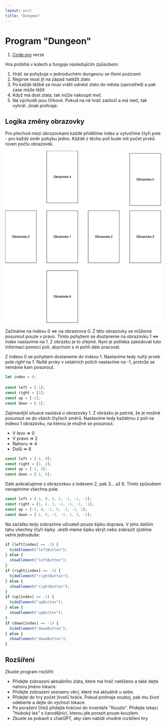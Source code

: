 ```yaml
---
layout: post
title: "Dungeon"
---
```


# Program "Dungeon"

1. [Code.org](https://studio.code.org/projects/applab/vIsbWwNQW8jfWnvNfDna67jgp1qItTw7JRT4A5yCft8) verze

Hra probíhá v kolech a funguje následujícím způsobem:

1. Hráč se pohybuje v jednoduchém dungeonu se třemi pozicemi
2. Nejprve musí jít na západ natěžit zlato
3. Po každé těžbě se musí vrátit odnést zlato do města (uprostřed) a pak zase může těžit
4. Když má dost zlata, tak může nakoupit meč
5. Na východě jsou Orkové. Pokud na ně hráč zaútočí a má meč, tak vyhrál. Jinak prohraje.

## Logika změny obrazovky

Pro přechod mezi obrazovkami každé přidělíme index a vytvoříme čtyři pole - pro každý směr pohybu jedno. Káždé z těcho polí bude mít počet prvků roven počtu obrazovek.

![Diagram_obrazovek_dungeon](images/dungeon_diagram.png)

Začínáme na indexu 0 <=> na obrazovce 0. Z této obrazovky se můžeme posunout pouze v pravo. Tímto pohybem se dostaneme na obrazovku 1 <=> index nastavíme na 1. Z obrázku je to zřejmé. Nyní je potřeba zakódovat tuto informaci pomocí polí, abychom s ní pohli dále pracovat.

Z indexu 0 se pohybem dostaneme do indexu 1. Nastavíme tedy nultý prvek pole _right_ na 1. Nulté prvky v ostatních polích nastavíme na -1, protože se nemáme kam posunout.

```js
let index = 0;

const left = [-1];
const right = [1];
const up = [-1];
const down = [-1];
```

Zajímavější situace nastává u obrazovky 1. Z obrázku je patrné, že je možné posunout se do všech čtyřech směrů. Nastavíme tedy každému z polí na indexu 1 obrazovku, na kterou je možné se posunout.

- V levo => 0
- V pravo => 2
- Nahoru => 4
- Dolů => 6

```js
const left = [-1, 0];
const right = [1, 2];
const up = [-1, 4];
const down = [-1, 6];
```

Dále pokračujeme s obrazovkou s indexem 2, pak 3... až 6. Tímto způsobem nenaplníme všechna pole.

```js
const left = [-1, 0, 1, 2, -1, -1, -1];
const right = [1, 2, 3, -1, -1, -1, -1];
const up = [-1, 4, -1, 5, -1, -1, 1];
const down = [-1, 6, -1, -1, 1, 3, -1];
```

Na začátku tedy zobrazíme uživateli pouze šipku doprava. V jeho dalším tahu všechny čtyři šipky. Jestli máme šipku skrýt nebo zobrazit zjistíme velmi jednoduše:

```js
if (left[index] == -1) {
  hideElement("leftButton");
} else {
  showElement("leftButton");
}
if (right[index] == -1) {
  hideElement("rightButton");
} else {
  showElement("rightButton");
}
if (up[index] == -1) {
  hideElement("upButton");
} else {
  showElement("upButton");
}
if (down[index] == -1) {
  hideElement("downButton");
} else {
  showElement("downButton");
}
```

## Rozšíření

Zkuste program rozšířit:

- Přidejte zobrazení aktuálního zlata, které má hráč natěženo a také dejte nahoru jméno lokace.
- Přidejte zobrazení seznamu věcí, které má aktuálně u sebe.
- Přidejte do hry počet životů hráče. Pokud prohraje souboj, pak mu život odeberte a dejte do výchozí lokace.
- Po poražení Orků přidejte hráčovi do inventáře "Kouzlo". Přidejte lokaci "hluboký les" s čarodějnicí, kterou jde porazit pouze kouzlem.
- Zkuste se pobavit s chatGPT, aby vám nabídl vhodné rozšíření hry
